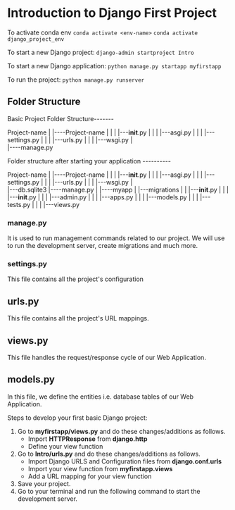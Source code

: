 # Introduction to Django First Project

To activate conda env
`conda activate <env-name>`
`conda activate django_project_env`

To start a new Django project:
`django-admin startproject Intro`

To start a new Django application:
`python manage.py startapp myfirstapp`

To run the project:
`python manage.py runserver`


## Folder Structure

Basic Project Folder Structure-------

Project-name
|
|----Project-name
|    |
|    |---__init__.py
|    |
|    |---asgi.py
|    |
|    |---settings.py
|    |
|    |---urls.py
|    |
|    |---wsgi.py
|    
|----manage.py



Folder structure after starting your application ----------

Project-name
|
|----Project-name
|    |
|    |---__init__.py
|    |
|    |---asgi.py
|    |
|    |---settings.py
|    |
|    |---urls.py
|    |
|    |---wsgi.py
|   
|---db.sqlite3 
|----manage.py
|
|----myapp
|    |---migrations
|    |    |---__init__.py
|    |
|    |---__init__.py
|    |
|    |---admin.py
|    |
|    |---apps.py
|    |
|    |---models.py
|    |
|    |---tests.py
|    |
|    |---views.py




### manage.py
It is used to run management commands related to our project.
We will use to run the development server, create migrations and much more.

### settings.py
This file contains all the project's configuration

## urls.py
This file contains all the project's URL mappings.

## views.py
This file handles the request/response cycle of our Web Application.

## models.py
In this file, we define the entities i.e. database tables of our Web Application.

Steps to develop your first basic Django project:

1. Go to **myfirstapp/views.py** and do these changes/additions as follows.
    - Import **HTTPResponse** from **django.http**
    - Define your view function
2. Go to **Intro/urls.py** and do these changes/additions as follows.
    - Import Django URLS and Configuration files from **django.conf.urls**
    - Import your view function from **myfirstapp.views**
    - Add a URL mapping for your view function
3. Save your project.
4. Go to your terminal and run the following command to start the development server.